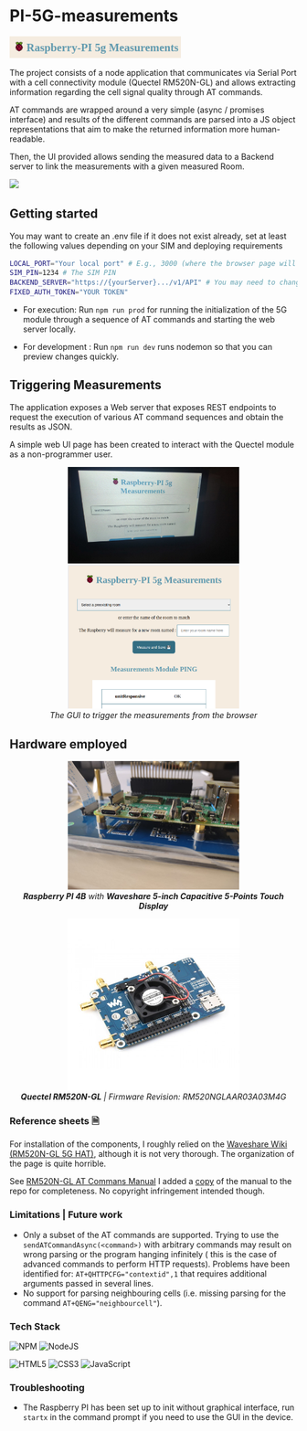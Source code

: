# PI-5G-measurements

<p align="left">
  <img src=".showcase/logo.png" width="300"><br>
</p>

The project consists of a node application that communicates via Serial Port with a cell connectivity module (Quectel RM520N-GL) and allows extracting information regarding the cell signal quality through AT commands.

AT commands are wrapped around a very simple (async / promises interface) and results of the different commands are parsed into a JS object representations that aim to make the returned information more human-readable.

Then, the UI provided allows sending the measured data to a Backend server to link the measurements with a given measured Room.

<p align="left">
  <img src=".showcase/raspi-demo.gif" width="300"/>
</p>

## Getting started

You may want to create an .env file if it does not exist already, set at least the following values depending on your SIM and deploying requirements

```sh
LOCAL_PORT="Your local port" # E.g., 3000 (where the browser page will be available)
SIM_PIN=1234 # The SIM PIN
BACKEND_SERVER="https://{yourServer}.../v1/API" # You may need to change the specific urls if the API changes a lot
FIXED_AUTH_TOKEN="YOUR TOKEN" 
```

- For execution: Run `npm run prod` for running the initialization of the 5G module through a sequence of AT commands and starting the web server locally.

- For development : Run `npm run dev` runs nodemon so that you can preview changes quickly.



## Triggering Measurements 
The application exposes a Web server that exposes REST endpoints to request the execution of various AT command sequences and obtain the results as JSON.

A simple web UI page has been created to interact with the Quectel module as a non-programmer user.

<p align="center">
  <img src=".showcase/ui.png" width="300" >
  <img src=".showcase/ui-v2.png" width="300" ></br>
  <em>The GUI to trigger the measurements from the browser</em>
</p>


## Hardware employed

<p align="center">
  <img src=".showcase/raspberry.jpeg" width="300"><br/>
  <em><b>Raspberry PI 4B</b>  with <b>Waveshare 5-inch Capacitive 5-Points Touch Display</b> </em>
</p>

<p align="center">
  <img src=".showcase/quectel-RM520N-GL.png" width="300">  <br/>
  <em><b>Quectel RM520N-GL</b>  | Firmware Revision: RM520NGLAAR03A03M4G </em>
 </p>

### Reference sheets 🗎

For installation of the components, I roughly relied on the [Waveshare Wiki (RM520N-GL 5G HAT)](https://www.waveshare.com/wiki/RM520N-GL_5G_HAT#5G_Network_Card_Dial-up_Method), although it is not very thorough. The organization of the page is quite horrible.

See [RM520N-GL AT Commans Manual](https://files.waveshare.com/upload/8/8a/Quectel_RG520N%26RG52xF%26RG530F%26RM520N%26RM530N_Series_AT_Commands_Manual_V1.0.0_Preliminary_20220812.pdf)
I added a [copy](./public/assets/docs/Quectel_RG520N&RG52xF&RG530F&RM520N&RM530N_Series_AT_Commands_Manual_V1.0.0.pdf) of the manual to the repo for completeness. No copyright infringement intended though. 




### Limitations | Future work
- Only a subset of the AT commands are supported. Trying to use the `sendATCommandAsync(<command>)` with arbitrary commands may result on wrong parsing or the program hanging infinitely ( this is the case of advanced commands to perform HTTP requests). Problems have been identified for: `AT+QHTTPCFG="contextid",1`  that requires additional arguments passed in several lines.
- No support for parsing neighbouring cells (i.e.  missing parsing for the command `AT+QENG="neighbourcell"`).



### Tech Stack
![NPM](https://img.shields.io/badge/NPM-%23CB3837.svg?style=for-the-badge&logo=npm&logoColor=white)
![NodeJS](https://img.shields.io/badge/node.js-6DA55F?style=for-the-badge&logo=node.js&logoColor=white)

![HTML5](https://img.shields.io/badge/html5-%23E34F26.svg?style=for-the-badge&logo=html5&logoColor=white)
![CSS3](https://img.shields.io/badge/css3-%231572B6.svg?style=for-the-badge&logo=css3&logoColor=white)
![JavaScript](https://img.shields.io/badge/javascript-%23323330.svg?style=for-the-badge&logo=javascript&logoColor=%23F7DF1E)

### Troubleshooting
- The Raspberry PI has been set up to init without graphical interface, run `startx` in the command prompt if you need to use the GUI in the device.



